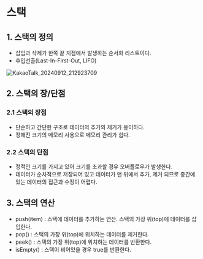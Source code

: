# 스택
## 1. 스택의 정의
* 삽입과 삭제가 한쪽 끝 지점에서 발생하는 순서화 리스트이다.
* 후입선출(Last-In-First-Out, LIFO)

![KakaoTalk_20240912_212923709](https://github.com/user-attachments/assets/6c25baa5-5f54-4119-824e-c65cc98b961c)
## 2. 스택의 장/단점
### 2.1 스택의 장점
* 단순하고 간단한 구조로 데이터의 추가와 제거가 용이하다.
* 정해진 크기의 메모리 사용으로 메모리 관리가 쉽다.
### 2.2 스택의 단점
* 정적인 크기를 가지고 있어 크기를 초과할 경우 오버플로우가 발생한다.
* 데이터가 순차적으로 저장되어 있고 데이터가 맨 위에서 추가, 제거 되므로 중간에 있는 데이터의 접근과 수정이 어렵다.
## 3. 스택의 연산
* push(item) : 스택에 데이터를 추가하는 연산. 스택의 가장 위(top)에 데이터를 삽입한다.
* pop() : 스택의 가장 위(top)에 위치하는 데이터를 제거한다.
* peek() : 스택의 가장 위(top)에 위치하는 데이터를 반환한다.
* isEmpty() : 스택이 비어있을 경우 true를 반환한다.


  
